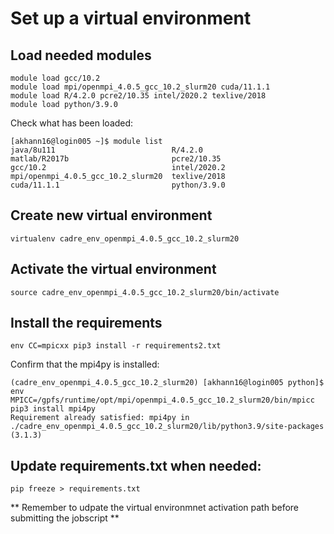 # Set up a virtual environment

## Load needed modules

```
module load gcc/10.2
module load mpi/openmpi_4.0.5_gcc_10.2_slurm20 cuda/11.1.1
module load R/4.2.0 pcre2/10.35 intel/2020.2 texlive/2018
module load python/3.9.0
```

Check what has been loaded:

```
[akhann16@login005 ~]$ module list
java/8u111                          R/4.2.0                             
matlab/R2017b                       pcre2/10.35                         
gcc/10.2                            intel/2020.2                        
mpi/openmpi_4.0.5_gcc_10.2_slurm20  texlive/2018                        
cuda/11.1.1                         python/3.9.0                        
```
## Create new virtual environment

```
virtualenv cadre_env_openmpi_4.0.5_gcc_10.2_slurm20
```

## Activate the virtual environment

```
source cadre_env_openmpi_4.0.5_gcc_10.2_slurm20/bin/activate
```

## Install the requirements

```
env CC=mpicxx pip3 install -r requirements2.txt
```

Confirm that the mpi4py is installed:

```
(cadre_env_openmpi_4.0.5_gcc_10.2_slurm20) [akhann16@login005 python]$ env MPICC=/gpfs/runtime/opt/mpi/openmpi_4.0.5_gcc_10.2_slurm20/bin/mpicc pip3 install mpi4py
Requirement already satisfied: mpi4py in ./cadre_env_openmpi_4.0.5_gcc_10.2_slurm20/lib/python3.9/site-packages (3.1.3)
```

## Update requirements.txt when needed:

```
pip freeze > requirements.txt
```

** Remember to udpate the virtual environmnet activation path before submitting the jobscript **
